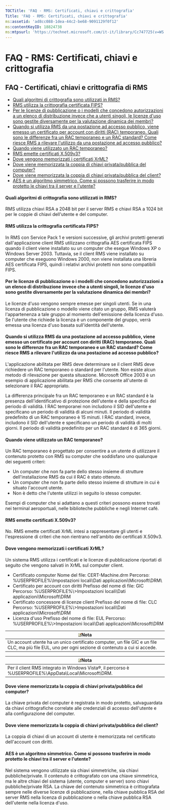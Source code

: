 ```yaml
---
TOCTitle: 'FAQ - RMS: Certificati, chiavi e crittografia'
Title: 'FAQ - RMS: Certificati, chiavi e crittografia'
ms:assetid: 'ad8cc088-1dea-44c2-be68-9091129f0f12'
ms:contentKeyID: 18824738
ms:mtpsurl: 'https://technet.microsoft.com/it-it/library/Cc747725(v=WS.10)'
---
```


FAQ - RMS: Certificati, chiavi e crittografia
=============================================

FAQ - Certificati, chiavi e crittografia di RMS
-----------------------------------------------

-   [Quali algoritmi di crittografia sono utilizzati in RMS?](#bkmk_10)
-   [RMS utilizza la crittografia certificata FIPS?](#bkmk_11)
-   [Per le licenze di pubblicazione o i modelli che concedono autorizzazioni a un elenco di distribuzione invece che a utenti singoli, le licenze d'uso sono gestite diversamente per la valutazione dinamica dei membri?](#bkmk_12)
-   [Quando si utilizza RMS da una postazione ad accesso pubblico, viene emesso un certificato per account con diritti (RAC) temporaneo. Quali sono le differenze fra un RAC temporaneo e un RAC standard? Come riesce RMS a rilevare l'utilizzo da una postazione ad accesso pubblico?](#bkmk_13)
-   [Quando viene utilizzato un RAC temporaneo?](#bkmk_14)
-   [RMS emette certificati X.509v3?](#bkmk_15)
-   [Dove vengono memorizzati i certificati XrML?](#bkmk_16)
-   [Dove viene memorizzata la coppia di chiavi privata/pubblica del computer?](#bkmk_17)
-   [Dove viene memorizzata la coppia di chiavi privata/pubblica del client?](#bkmk_18)
-   [AES è un algoritmo simmetrico. Come si possono trasferire in modo protetto le chiavi tra il server e l'utente?](#bkmk_19)

<span id="BKMK_10"></span>
#### Quali algoritmi di crittografia sono utilizzati in RMS?

RMS utilizza chiavi RSA a 2048 bit per il server RMS e chiavi RSA a 1024 bit per le coppie di chiavi dell'utente e del computer.

<span id="BKMK_11"></span>
#### RMS utilizza la crittografia certificata FIPS?

In RMS con Service Pack 1 e versioni successive, gli archivi protetti generati dall'applicazione client RMS utilizzano crittografia AES certificata FIPS quando il client viene installato su un computer che esegue Windows XP o Windows Server 2003. Tuttavia, se il client RMS viene installato su computer che eseguono Windows 2000, non viene installata una libreria AES certificata FIPS, quindi i relativi archivi protetti non sono compatibili FIPS.

<span id="BKMK_12"></span>
#### Per le licenze di pubblicazione o i modelli che concedono autorizzazioni a un elenco di distribuzione invece che a utenti singoli, le licenze d'uso sono gestite diversamente per la valutazione dinamica dei membri?

Le licenze d'uso vengono sempre emesse per singoli utenti. Se in una licenza di pubblicazione o modello viene citato un gruppo, RMS valuterà l'appartenenza a tale gruppo al momento dell'emissione della licenza d'uso. Se l'utente che richiede la licenza è un componente del gruppo, verrà emessa una licenza d'uso basata sull'identità dell'utente.

<span id="BKMK_13"></span>
#### Quando si utilizza RMS da una postazione ad accesso pubblico, viene emesso un certificato per account con diritti (RAC) temporaneo. Quali sono le differenze fra un RAC temporaneo e un RAC standard? Come riesce RMS a rilevare l'utilizzo da una postazione ad accesso pubblico?

L'applicazione abilitata per RMS deve determinare se il client RMS deve richiedere un RAC temporaneo o standard per l'utente. Non esiste alcun metodo di rilevazione per questa situazione. Microsoft Office 2003 è un esempio di applicazione abilitata per RMS che consente all'utente di selezionare il RAC appropriato.

La differenza principale fra un RAC temporaneo e un RAC standard è la presenza dell'identificativo di protezione dell'utente e della specifica del periodo di validità. I RAC temporanei non includono il SID dell'utente e specificano un periodo di validità di alcuni minuti. Il periodo di validità predefinito di un RAC temporaneo è 15 minuti. I RAC standard, invece, includono il SID dell'utente e specificano un periodo di validità di molti giorni. Il periodo di validità predefinito per un RAC standard è di 365 giorni.

<span id="BKMK_14"></span>
#### Quando viene utilizzato un RAC temporaneo?

Un RAC temporaneo è progettato per consentire a un utente di utilizzare il contenuto protetto con RMS su computer che soddisfano uno qualunque dei seguenti criteri:

-   Un computer che non fa parte dello stesso insieme di strutture dell'installazione RMS da cui il RAC è stato ottenuto.
-   Un computer che non fa parte dello stesso insieme di strutture in cui è situato l'account utente.
-   Non è detto che l'utente utilizzi in seguito lo stesso computer.

Esempi di computer che si adattano a questi criteri possono essere trovati nei terminal aeroportuali, nelle biblioteche pubbliche e negli Internet café.

<span id="BKMK_15"></span>
#### RMS emette certificati X.509v3?

No. RMS emette certificati XrML intesi a rappresentare gli utenti e l'espressione di criteri che non rientrano nell'ambito dei certificati X.509v3.

<span id="BKMK_16"></span>
#### Dove vengono memorizzati i certificati XrML?

Un sistema RMS utilizza i certificati e le licenze di pubblicazione riportati di seguito che vengono salvati in XrML sul computer client.

-   Certificato computer
    Nome del file: CERT-Machine.drm
    Percorso: %USERPROFILE%\\Impostazioni locali\\Dati applicazioni\\Microsoft\\DRM\\
-   Certificato per account con diritti
    Prefisso del nome di file: GIC
    Percorso: %USERPROFILE%\\&gt;Impostazioni locali\\Dati applicazioni\\Microsoft\\DRM
-   Certificato concessore di licenze client
    Prefisso del nome di file: CLC
    Percorso: %USERPROFILE%\\&gt;Impostazioni locali\\Dati applicazioni\\Microsoft\\DRM
-   Licenza d'uso
    Prefisso del nome di file: EUL
    Percorso: %USERPROFILE%\\&gt;Impostazioni locali\\Dati applicazioni\\Microsoft\\DRM

| ![](images/Cc747725.note(WS.10).gif)Nota                                                                              |
|----------------------------------------------------------------------------------------------------------------------------------------------------|
| Un account utente ha un unico certificato computer, un file GIC e un file CLC, ma più file EUL, uno per ogni sezione di contenuto a cui si accede. |

| ![](images/Cc747725.note(WS.10).gif)Nota                                       |
|-------------------------------------------------------------------------------------------------------------|
| Per il client RMS integrato in Windows Vista®, il percorso è %USERPROFILE%\\AppData\\Local\\Microsoft\\DRM. |

<span id="BKMK_17"></span>
#### Dove viene memorizzata la coppia di chiavi privata/pubblica del computer?

La chiave privata del computer è registrata in modo protetto, salvaguardata da chiavi crittografiche correlate alle credenziali di accesso dell'utente e alla configurazione del computer.

<span id="BKMK_18"></span>
#### Dove viene memorizzata la coppia di chiavi privata/pubblica del client?

La coppia di chiavi di un account di utente è memorizzata nel certificato dell'account con diritti.

<span id="BKMK_19"></span>
#### AES è un algoritmo simmetrico. Come si possono trasferire in modo protetto le chiavi tra il server e l'utente?

Nel sistema vengono utilizzate sia chiavi simmetriche, sia chiavi pubbliche/private. Il contenuto è crittografato con una chiave simmetrica, ma le altre chiavi del sistema (utente, computer e server) sono chiavi pubbliche/private RSA. La chiave del contenuto simmetrica è crittografata sempre nelle diverse licenze di pubblicazione, nella chiave pubblica RSA del server RMS nella licenza di pubblicazione o nella chiave pubblica RSA dell'utente nella licenza d'uso.
